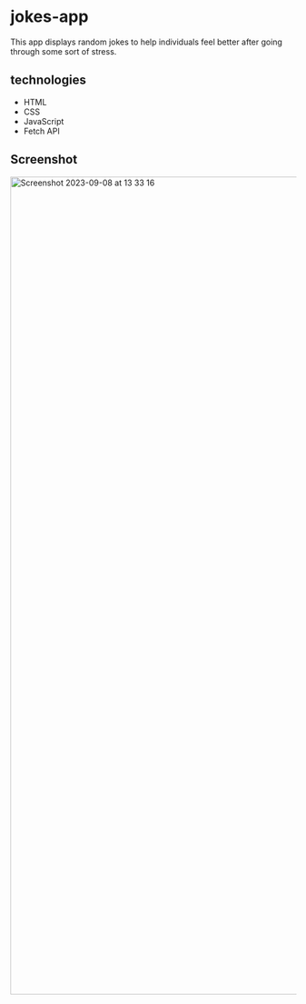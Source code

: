 # jokes-app

This app displays random jokes to help individuals feel better after going through some sort of stress.

## technologies
- HTML
- CSS
- JavaScript
- Fetch API

## Screenshot

<img width="1440" alt="Screenshot 2023-09-08 at 13 33 16" src="https://github.com/mideD3V/jokes-app/assets/105247728/4fb9a55d-5bc7-4e53-a1f9-36474f9e53c7">
